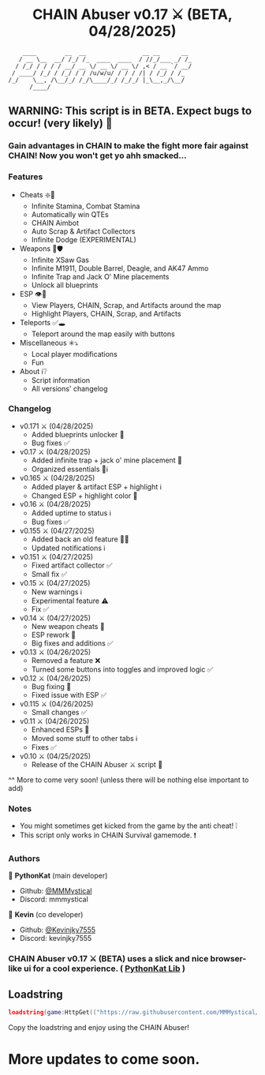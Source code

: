 <h1 align="center">CHAIN Abuser v0.17 ⚔️ (BETA, 04/28/2025)</h1>

```
    ____        __  __                __ __      __ 
   / __ \__  __/ /_/ /_  ____  ____  / //_/___ _/ /_
  / /_/ / / / / __/ __ \/ __ \/ __ \/ ,< / __ `/ __/
 / ____/ /_/ / /_/ / / /u/w/u/ / / / /| / /_/ / /_  
/_/    \__, /\__/_/ /_/\____/_/ /_/_/ |_\__,_/\__/  
      /____/                                        
```

## WARNING: This script is in BETA. Expect bugs to occur! (very likely) 🔨

### Gain advantages in CHAIN to make the fight more fair against CHAIN! Now you won't get yo ahh smacked...

### Features
- Cheats ❇️🔰
  - Infinite Stamina, Combat Stamina
  - Automatically win QTEs
  - CHAIN Aimbot
  - Auto Scrap & Artifact Collectors
  - Infinite Dodge (EXPERIMENTAL)
- Weapons 🏹🛡️
  - Infinite XSaw Gas
  - Infinite M1911, Double Barrel, Deagle, and AK47 Ammo
  - Infinite Trap and Jack O' Mine placements
  - Unlock all blueprints
- ESP 👁️🛑
  - View Players, CHAIN, Scrap, and Artifacts around the map
  - Highlight Players, CHAIN, Scrap, and Artifacts
- Teleports ✅🕳️
  - Teleport around the map easily with buttons
- Miscellaneous ✳️⤵️
  - Local player modifications
  - Fun
- About ℹ️❔
  - Script information
  - All versions' changelog

### Changelog
- v0.171 ⚔️ (04/28/2025)
  - Added blueprints unlocker 🏹
  - Bug fixes ✅
- v0.17 ⚔️ (04/28/2025)
  - Added infinite trap + jack o' mine placement 🏹
  - Organized essentials 📁ℹ️
- v0.165 ⚔️ (04/28/2025)
  - Added player & artifact ESP + highlight ℹ️
  - Changed ESP + highlight color 🔧
- v0.16 ⚔️ (04/28/2025)
  - Added uptime to status ℹ️
  - Bug fixes ✅
- v0.155 ⚔️ (04/27/2025)
  - Added back an old feature 🔧✅
  - Updated notifications ℹ️
- v0.151 ⚔️ (04/27/2025)
  - Fixed artifact collector ✅
  - Small fix ✅
- v0.15 ⚔️ (04/27/2025)
  - New warnings ℹ️
  - Experimental feature ⚠️
  - Fix ✅
- v0.14 ⚔️ (04/27/2025)
  - New weapon cheats 🏹
  - ESP rework 🔧
  - Big fixes and additions ✅
- v0.13 ⚔️ (04/26/2025)
  - Removed a feature ❌
  - Turned some buttons into toggles and improved logic ✅
- v0.12 ⚔️ (04/26/2025)
  - Bug fixing 🔧
  - Fixed issue with ESP ✅
- v0.115 ⚔️ (04/26/2025)
  - Small changes ✅
- v0.11 ⚔️ (04/26/2025)
  - Enhanced ESPs 🔧
  - Moved some stuff to other tabs ℹ️
  - Fixes ✅
- v0.10 ⚔️ (04/25/2025)
  - Release of the CHAIN Abuser ⚔️ script 🔨

^^ More to come very soon! (unless there will be nothing else important to add)

### Notes
- You might sometimes get kicked from the game by the anti cheat! ❕
- This script only works in CHAIN Survival gamemode. ❗

### Authors

👤 **PythonKat** (main developer)

* Github: [@MMMystical](https://github.com/MMMystical)
* Discord: mmmystical

👤 **Kevin** (co developer)

* Github: [@Kevinjky7555](https://github.com/Kevinjky7555)
* Discord: kevinjky7555

### CHAIN Abuser v0.17 ⚔️ (BETA) uses a slick and nice browser-like ui for a cool experience. ( [PythonKat Lib](https://github.com/MMMystical/PythonKat-Lib/tree/main) )

## Loadstring
```lua
loadstring(game:HttpGet(("https://raw.githubusercontent.com/MMMystical/PythonKatScripts/refs/heads/main/CHAIN%20Abuser/src.lua")))()
```

Copy the loadstring and enjoy using the CHAIN Abuser!

# More updates to come soon.
